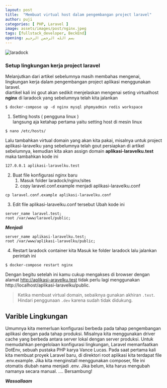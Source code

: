 ```yaml
---
layout: post
title:  "Membuat virtual host dalam pengembangan project laravel"
author: puji
categories: [ PHP, Laravel ]
image: assets/images/post/nginx.jpeg
tags: [fullstack_developer, BeckEnd]
opening: بسم الله الرحمن الرحيم
---  
```


![laradock]({{site.url}}/assets/images/post/laravel-nginx.webp)  

### Setup lingkungan kerja project laravel  
Melanjutkan dari artikel sebelumnya masih membahas mengenai, lingkungan kerja dalam pengembangan project aplikasi menggunakan laravel.  
diartikel kali ini gout akan sedikit menjelaskan mengenai seting virtualhost **nginx** di laradock yang sebelumnya telah kita jalankan 

```
$ docker-compose up -d nginx mysql phpmyadmin redis workspace
```  
1. Setting hosts ( pengguna linux )  
langsung aja ketahap pertama yaitu setting host di mesin linux  
```
$ nano /etc/hosts/
```
Lalu tambahkan virtual domain yang akan kita pakai, misalnya untuk project aplikasi-laravelku yang sebelumnya telah gout persiapkan di artikel sebelumnya, kemudian kita akan assign domain **aplikasi-laravelku.test** maka tambahkan kode ini  
```
127.0.0.1 aplikasi-laravelku.test
```  

2. Buat file konfigurasi nginx baru
    1. Masuk folder laradock/nginx/sites
    2. copy laravel.conf.example menjadi aplikasi-laravelku.conf  

```
cp laravel.conf.example aplikasi-laravelku.conf
```  
3. Edit file aplikasi-laravelku.conf tersebut
    Ubah kode ini  
```
server_name laravel.test;
root /var/www/laravel/public;
```
***Menjadi***  
```
server_name aplikasi-laravelku.test;
root /var/www/aplikasi-laravelku/public;
```  
4. Restart laradock container kita
Masuk ke folder laradock lalu jalankan perintah ini  
```
$ docker-compose restart nginx
```  

Dengan begitu setelah ini kamu cukup mengakses di browser dengan alamat http://aplikasi-aravelku.test tidak perlu lagi menggunakan http://localhost/aplikasi-laravelku/public.  


> Ketika membuat virtual domain, sebaiknya gunakan akhiran ```.test```. Hindari penggunaan ```.dev``` karena
sudah tidak didukung.

## Varible Lingkungan  
Umumnya kita memerluan konfigurasi berbeda pada tahap pengembangan aplikasi dengan pada tahap
produksi. Misalnya kita menggunakan driver cache yang berbeda antara server lokal dengan server produksi.
Untuk memudahkan pengelolaan konfigurasi lingkungan, Laravel memanfaatkan DotEnv, sebuah pustaka
PHP karya Vance Lucas. Pada saat pertama kali kita membuat proyek Laravel baru, di direktori root aplikasi
kita terdapat file .env.example. Jika kita menginstall menggunakan composer, file ini otomatis diubah nama
menjadi .env. Jika belum, kita harus mengubah namanya secara manual. .... Bersambung!

***Wassallaam***
